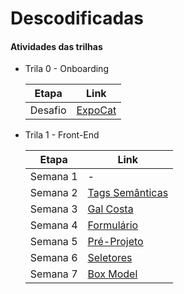 # Descodificadas
#### Atividades das trilhas


- Trila 0 - Onboarding

    | Etapa | Link |
    | ------ | ------ |
    | Desafio | [ExpoCat][T0DF] |

- Trila 1 - Front-End

    | Etapa | Link |
    | ------ | ------ |
    | Semana 1 | - |
    | Semana 2 | [Tags Semânticas][T1S2] |
    | Semana 3 | [Gal Costa][T1S3] |
    | Semana 4 | [Formulário][T1S4] |
    | Semana 5 | [Pré-Projeto][T1S5] |
    | Semana 6 | [Seletores][T1S6] |
    | Semana 7 | [Box Model][T1S7] |

[//]: #

   [T0DF]: <https://luanalucia.github.io/Descodificadas/Desafio-Onboarding/>
   [T1S2]: <https://luanalucia.github.io/Descodificadas/Trilha-1/Semana-2/>
   [T1S3]: <https://luanalucia.github.io/Descodificadas/Trilha-1/Semana-3/>
   [T1S4]: <https://luanalucia.github.io/Descodificadas/Trilha-1/Semana-4/>
   [T1S5]: <https://luanalucia.github.io/Descodificadas/Trilha-1/Semana-5/>
   [T1S6]: <https://luanalucia.github.io/Descodificadas/Trilha-1/Semana-6/>
   [T1S7]: <https://luanalucia.github.io/Descodificadas/Trilha-1/Semana-7/>
